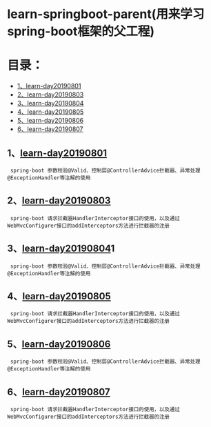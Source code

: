 # learn-springboot-parent(用来学习spring-boot框架的父工程)
目录：
====
* [1、learn-day20190801](#1learn-day20190801)
* [2、learn-day20190803](#2learn-day20190803)
* [3、learn-day20190804](#3learn-day201908041)
* [4、learn-day20190805](#4learn-day20190805)
* [5、learn-day20190806](#5learn-day20190806)
* [6、learn-day20190807](#6learn-day20190807)
## 1、[learn-day20190801](learn-day20190801)
     spring-boot 参数校验@Valid、控制层@ControllerAdvice拦截器、异常处理@ExceptionHandler等注解的使用
## 2、[learn-day20190803](learn-day20190803)
     spring-boot 请求拦截器HandlerInterceptor接口的使用，以及通过WebMvcConfigurer接口的addInterceptors方法进行拦截器的注册
## 3、[learn-day20190804](learn-day20190801)1
     spring-boot 参数校验@Valid、控制层@ControllerAdvice拦截器、异常处理@ExceptionHandler等注解的使用
## 4、[learn-day20190805](learn-day20190803)
     spring-boot 请求拦截器HandlerInterceptor接口的使用，以及通过WebMvcConfigurer接口的addInterceptors方法进行拦截器的注册
## 5、[learn-day20190806](learn-day20190801)
     spring-boot 参数校验@Valid、控制层@ControllerAdvice拦截器、异常处理@ExceptionHandler等注解的使用
## 6、[learn-day20190807](learn-day20190803)
     spring-boot 请求拦截器HandlerInterceptor接口的使用，以及通过WebMvcConfigurer接口的addInterceptors方法进行拦截器的注册
